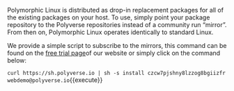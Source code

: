 Polymorphic Linux is distributed as drop-in replacement packages for all of the existing packages on your
host. To use, simply point your package repository to the Polyverse repositories instead of a community run “mirror”. From then on, Polymorphic Linux operates identically to standard Linux. 


We provide a simple script to subscribe to the mirrors, this command can be found on the
[free trial page](https://polyverse.io/polymorphic-linux-installation-guide/)of our website or simply click on the command below:

`curl https://sh.polyverse.io | sh -s install czcw7pjshny8lzzog8bgiizfr webdemo@polyverse.io`{{execute}}
